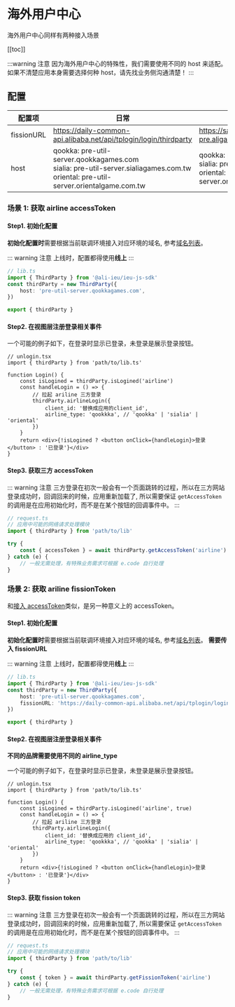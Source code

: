 # 海外用户中心

海外用户中心同样有两种接入场景

[[toc]]

:::warning 注意
因为海外用户中心的特殊性，我们需要使用不同的 host 来适配。如果不清楚应用本身需要选择何种 host，请先找业务侧沟通清楚！
:::

## 配置

| 配置项     | 日常                                                                                                                                    | 预发                                                                                                                                    | 线上                                                                                                                        |
| ---------- | --------------------------------------------------------------------------------------------------------------------------------------- | --------------------------------------------------------------------------------------------------------------------------------------- | --------------------------------------------------------------------------------------------------------------------------- |
| fissionURL | https://daily-common-api.alibaba.net/api/tplogin/login/thirdparty                                                                       | https://sapi-pre.aligames.com/api/tplogin/login/thirdparty                                                                              | https://sapi.aligames.com/api/tplogin/login/thirdparty                                                                      |
| host       | qookka: pre-util-server.qookkagames.com<br> sialia: pre-util-server.sialiagames.com.tw<br>oriental: pre-util-server.orientalgame.com.tw | qookka: pre-util-server.qookkagames.com<br> sialia: pre-util-server.sialiagames.com.tw<br>oriental: pre-util-server.orientalgame.com.tw | qookka: util-server.qookkagames.com<br> sialia: util-server.sialiagames.com.tw<br>oriental: util-server.orientalgame.com.tw |

### 场景 1: 获取 airline accessToken

#### Step1. 初始化配置

**初始化配置时**需要根据当前联调环境接入对应环境的域名, 参考[域名列表](#配置)。

::: warning 注意
上线时，配置都得使用**线上**
:::

```ts
// lib.ts
import { ThirdParty } from '@ali-ieu/ieu-js-sdk'
const thirdParty = new ThirdParty({
    host: 'pre-util-server.qookkagames.com',
})

export { thirdParty }
```

#### Step2. 在视图层注册登录相关事件

一个可能的例子如下，在登录时显示已登录，未登录是展示登录按钮。

```tsx
// unlogin.tsx
import { thirdParty } from 'path/to/lib.ts'

function Login() {
    const isLogined = thirdParty.isLogined('airline')
    const handleLogin = () => {
        // 拉起 ariline 三方登录
        thirdParty.airlineLogin({
            client_id: '替换成应用的client_id',
            airline_type: 'qookkka', // 'qookka' | 'sialia' | 'oriental'
        })
    }
    return <div>{!isLogined ? <button onClick={handleLogin}>登录</button> : '已登录'}</div>
}
```

#### Step3. 获取三方 accessToken

::: warning 注意
三方登录在初次一般会有一个页面跳转的过程，所以在三方网站登录成功时，回调回来的时候，应用重新加载了, 所以需要保证
`getAccessToken` 的调用是在应用初始化时，而不是在某个按钮的回调事件中。
:::

```ts
// request.ts
// 应用中可能的网络请求处理模块
import { thirdParty } from 'path/to/lib'

try {
    const { accessToken } = await thirdParty.getAccessToken('airline')
} catch (e) {
    // 一般无需处理，有特殊业务需求可根据 e.code 自行处理
}
```

### 场景 2: 获取 ariline fissionToken

和[接入 accessToken](#场景-1-获取-airline-accesstoken)类似，是另一种意义上的 accessToken。

#### Step1. 初始化配置

**初始化配置时**需要根据当前联调环境接入对应环境的域名, 参考[域名列表](#配置)。
**需要传入 fissionURL**

::: warning 注意
上线时，配置都得使用**线上**
:::

```ts
// lib.ts
import { ThirdParty } from '@ali-ieu/ieu-js-sdk'
const thirdParty = new ThirdParty({
    host: 'pre-util-server.qookkagames.com',
    fissionURL: 'https://daily-common-api.alibaba.net/api/tplogin/login/thirdparty',
})

export { thirdParty }
```

#### Step2. 在视图层注册登录相关事件

**不同的品牌需要使用不同的 airline_type**

一个可能的例子如下，在登录时显示已登录，未登录是展示登录按钮。

```tsx
// unlogin.tsx
import { thirdParty } from 'path/to/lib.ts'

function Login() {
    const isLogined = thirdParty.isLogined('airline', true)
    const handleLogin = () => {
        // 拉起 ariline 三方登录
        thirdParty.airlineLogin({
            client_id: '替换成应用的 client_id',
            airline_type: 'qookkka', // 'qookka' | 'sialia' | 'oriental'
        })
    }
    return <div>{!isLogined ? <button onClick={handleLogin}>登录</button> : '已登录'}</div>
}
```

#### Step3. 获取 fission token

::: warning 注意
三方登录在初次一般会有一个页面跳转的过程，所以在三方网站登录成功时，回调回来的时候，应用重新加载了, 所以需要保证
`getAccessToken` 的调用是在应用初始化时，而不是在某个按钮的回调事件中。
:::

```ts
// request.ts
// 应用中可能的网络请求处理模块
import { thirdParty } from 'path/to/lib'

try {
    const { token } = await thirdParty.getFissionToken('airline')
} catch (e) {
    // 一般无需处理，有特殊业务需求可根据 e.code 自行处理
}
```
